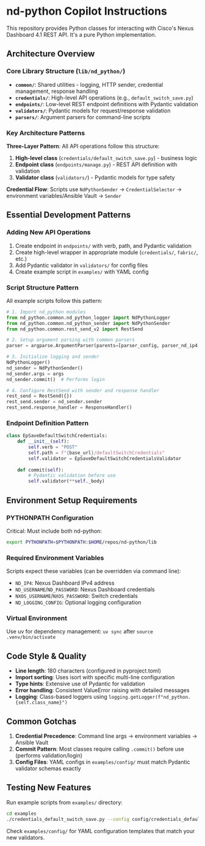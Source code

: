 # nd-python Copilot Instructions

This repository provides Python classes for interacting with Cisco's Nexus Dashboard 4.1 REST API. It's a pure Python implementation.

## Architecture Overview

### Core Library Structure (`lib/nd_python/`)
- **`common/`**: Shared utilities - logging, HTTP sender, credential management, response handling
- **`credentials/`**: High-level API operations (e.g., `default_switch_save.py`)
- **`endpoints/`**: Low-level REST endpoint definitions with Pydantic validation
- **`validators/`**: Pydantic models for request/response validation
- **`parsers/`**: Argument parsers for command-line scripts

### Key Architecture Patterns

**Three-Layer Pattern**: All API operations follow this structure:
1. **High-level class** (`credentials/default_switch_save.py`) - business logic
2. **Endpoint class** (`endpoints/manage.py`) - REST API definition with validation
3. **Validator class** (`validators/`) - Pydantic models for type safety

**Credential Flow**: Scripts use `NdPythonSender` → `CredentialSelector` → environment variables/Ansible Vault → `Sender`

## Essential Development Patterns

### Adding New API Operations
1. Create endpoint in `endpoints/` with verb, path, and Pydantic validation
2. Create high-level wrapper in appropriate module (`credentials/`, `fabric/`, etc.)
3. Add Pydantic validator in `validators/` for config files
4. Create example script in `examples/` with YAML config

### Script Structure Pattern
All example scripts follow this pattern:
```python
# 1. Import nd_python modules
from nd_python.common.nd_python_logger import NdPythonLogger
from nd_python.common.nd_python_sender import NdPythonSender
from nd_python.common.rest_send_v2 import RestSend

# 2. Setup argument parsing with common parsers
parser = argparse.ArgumentParser(parents=[parser_config, parser_nd_ip4, ...])

# 3. Initialize logging and sender
NdPythonLogger()
nd_sender = NdPythonSender()
nd_sender.args = args
nd_sender.commit()  # Performs login

# 4. Configure RestSend with sender and response handler
rest_send = RestSend({})
rest_send.sender = nd_sender.sender
rest_send.response_handler = ResponseHandler()
```

### Endpoint Definition Pattern
```python
class EpSaveDefaultSwitchCredentials:
    def __init__(self):
        self.verb = "POST"
        self.path = f"{base_url}/defaultSwitchCredentials"
        self.validator = EpSaveDefaultSwitchCredentialsValidator
        
    def commit(self):
        # Pydantic validation before use
        self.validator(**self._body)
```

## Environment Setup Requirements

### PYTHONPATH Configuration
Critical: Must include both nd-python:
```bash
export PYTHONPATH=$PYTHONPATH:$HOME/repos/nd-python/lib
```

### Required Environment Variables
Scripts expect these variables (can be overridden via command line):
- `ND_IP4`: Nexus Dashboard IPv4 address
- `ND_USERNAME`/`ND_PASSWORD`: Nexus Dashboard credentials  
- `NXOS_USERNAME`/`NXOS_PASSWORD`: Switch credentials
- `ND_LOGGING_CONFIG`: Optional logging configuration

### Virtual Environment
Use uv for dependency management: `uv sync` after `source .venv/bin/activate`

## Code Style & Quality

- **Line length**: 180 characters (configured in pyproject.toml)
- **Import sorting**: Uses isort with specific multi-line configuration
- **Type hints**: Extensive use of Pydantic for validation
- **Error handling**: Consistent ValueError raising with detailed messages
- **Logging**: Class-based loggers using `logging.getLogger(f"nd_python.{self.class_name}")`

## Common Gotchas

1. **Credential Precedence**: Command line args → environment variables → Ansible Vault
2. **Commit Pattern**: Most classes require calling `.commit()` before use (performs validation/login)
3. **Config Files**: YAML configs in `examples/config/` must match Pydantic validator schemas exactly

## Testing New Features

Run example scripts from `examples/` directory:
```bash
cd examples
./credentials_default_switch_save.py --config config/credentials_default_switch_save.yaml
```

Check `examples/config/` for YAML configuration templates that match your new validators.